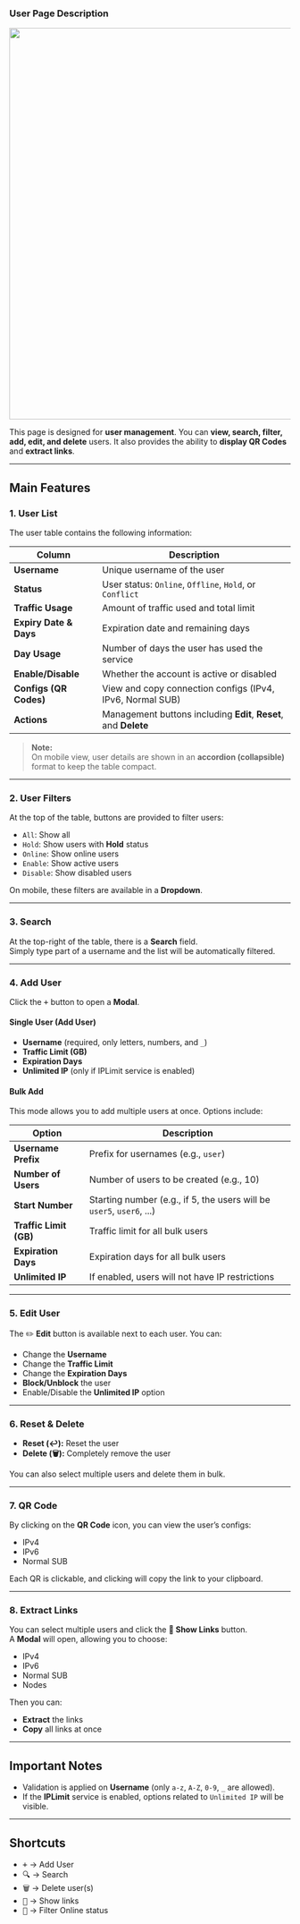 ### User Page Description

<p align="center">
 <img src="https://github.com/user-attachments/assets/cca881cb-57bd-49b5-808f-6c099c937ede" width="900" height="700">
</p>

This page is designed for **user management**. You can **view, search, filter, add, edit, and delete** users. It also provides the ability to **display QR Codes** and **extract links**.

---

## Main Features

### 1. User List
The user table contains the following information:

| Column | Description |
|--------|-------------|
| **Username** | Unique username of the user |
| **Status** | User status: `Online`, `Offline`, `Hold`, or `Conflict` |
| **Traffic Usage** | Amount of traffic used and total limit |
| **Expiry Date & Days** | Expiration date and remaining days |
| **Day Usage** | Number of days the user has used the service |
| **Enable/Disable** | Whether the account is active or disabled |
| **Configs (QR Codes)** | View and copy connection configs (IPv4, IPv6, Normal SUB) |
| **Actions** | Management buttons including **Edit**, **Reset**, and **Delete** |

> **Note:**  
> On mobile view, user details are shown in an **accordion (collapsible)** format to keep the table compact.

---

### 2. User Filters

At the top of the table, buttons are provided to filter users:

- `All`: Show all
- `Hold`: Show users with **Hold** status
- `Online`: Show online users
- `Enable`: Show active users
- `Disable`: Show disabled users

On mobile, these filters are available in a **Dropdown**.

---

### 3. Search

At the top-right of the table, there is a **Search** field.  
Simply type part of a username and the list will be automatically filtered.

---

### 4. Add User

Click the <kbd>+</kbd> button to open a **Modal**.

#### Single User (Add User)

- **Username** (required, only letters, numbers, and `_`)
- **Traffic Limit (GB)**
- **Expiration Days**
- **Unlimited IP** (only if IPLimit service is enabled)

#### Bulk Add
This mode allows you to add multiple users at once. Options include:

| Option | Description |
|--------|-------------|
| **Username Prefix** | Prefix for usernames (e.g., `user`) |
| **Number of Users** | Number of users to be created (e.g., 10) |
| **Start Number** | Starting number (e.g., if 5, the users will be `user5`, `user6`, ...) |
| **Traffic Limit (GB)** | Traffic limit for all bulk users |
| **Expiration Days** | Expiration days for all bulk users |
| **Unlimited IP** | If enabled, users will not have IP restrictions |

---

### 5. Edit User

The ✏️ **Edit** button is available next to each user. You can:

- Change the **Username**
- Change the **Traffic Limit**
- Change the **Expiration Days**
- **Block/Unblock** the user
- Enable/Disable the **Unlimited IP** option

---

### 6. Reset & Delete

- **Reset (↩):** Reset the user  
- **Delete (🗑):** Completely remove the user  

You can also select multiple users and delete them in bulk.

---

### 7. QR Code

By clicking on the **QR Code** icon, you can view the user’s configs:

- IPv4
- IPv6
- Normal SUB

Each QR is clickable, and clicking will copy the link to your clipboard.

---

### 8. Extract Links

You can select multiple users and click the **🔗 Show Links** button.  
A **Modal** will open, allowing you to choose:

- IPv4
- IPv6
- Normal SUB
- Nodes

Then you can:

- **Extract** the links  
- **Copy** all links at once  

---

## Important Notes

- Validation is applied on **Username** (only `a-z`, `A-Z`, `0-9`, `_` are allowed).  
- If the **IPLimit** service is enabled, options related to `Unlimited IP` will be visible.

---

## Shortcuts
- <kbd>+</kbd> → Add User
- <kbd>🔍</kbd> → Search
- <kbd>🗑</kbd> → Delete user(s)
- <kbd>🔗</kbd> → Show links
- <kbd>📶</kbd> → Filter Online status
